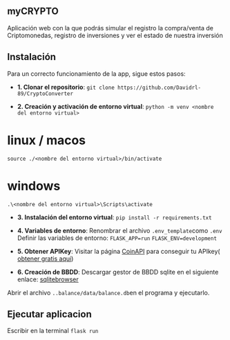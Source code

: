 ## myCRYPTO
Aplicación web con la que podrás simular el registro la compra/venta de Criptomonedas, registro de inversiones y ver el estado de nuestra inversión

## Instalación 
Para un correcto funcionamiento de la app, sigue estos pasos:

* **1. Clonar el repositorio**:
```git clone https://github.com/Davidrl-89/CryptoConverter ```

* **2. Creación y activación de entorno virtual**:
```python -m venv <nombre del entorno virtual>```
# linux / macos
```source ./<nombre del entorno virtual>/bin/activate```
# windows 
```.\<nombre del entorno virtual>\Scripts\activate```

* **3. Instalación del entorno virtual**:
```pip install -r requirements.txt```

* **4. Variables de entorno**:
     Renombrar el archivo ```.env_template```como ```.env```
     Definir las variables de entorno: ```FLASK_APP=run```
     ```FLASK_ENV=development```

* **5. Obtener APIKey**:
	Visitar la página [CoinAPI](https://www.coinapi.io/) para conseguir tu 	APIkey(	[obtener gratis aquí](https://www.coinapi.io/pricing?apikey))

* **6. Creación de BBDD**:
Descargar gestor de BBDD sqlite en el siguiente enlace: [sqlitebrowser](https://sqlitebrowser.org/dl/)

Abrir el archivo ```..balance/data/balance.db```en el programa y ejecutarlo.

## Ejecutar aplicacion 
Escribir en la terminal ```flask run ```